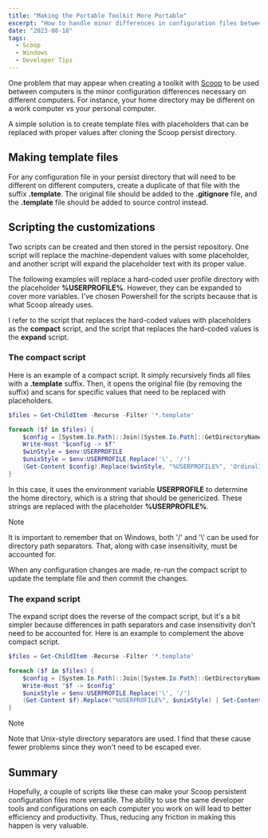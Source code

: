 ```yaml
---
title: "Making the Portable Toolkit More Portable"
excerpt: "How to handle minor differences in configuration files between computers."
date: "2023-08-18"
tags:
  - Scoop
  - Windows
  - Developer Tips
---
```


One problem that may appear when creating a toolkit with [Scoop](https://scoop.sh) to be used between computers is the minor configuration differences necessary on different computers. For instance, your home directory may be different on a work computer vs your personal computer.

A simple solution is to create template files with placeholders that can be replaced with proper values after cloning the Scoop persist directory.

## Making template files

For any configuration file in your persist directory that will need to be different on different computers, create a duplicate of that file with the suffix **.template**. The original file should be added to the **.gitignore** file, and the **.template** file should be added to source control instead.

## Scripting the customizations

Two scripts can be created and then stored in the persist repository. One script will replace the machine-dependent values with some placeholder, and another script will expand the placeholder text with its proper value.

The following examples will replace a hard-coded user profile directory with the placeholder **%USERPROFILE%**. However, they can be expanded to cover more variables. I've chosen Powershell for the scripts because that is what Scoop already uses.

I refer to the script that replaces the hard-coded values with placeholders as the **compact** script, and the script that replaces the hard-coded values is the **expand** script.

### The compact script

Here is an example of a compact script. It simply recursively finds all files with a **.template** suffix. Then, it opens the original file (by removing the suffix) and scans for specific values that need to be replaced with placeholders.

```powershell
$files = Get-ChildItem -Recurse -Filter '*.template'

foreach ($f in $files) {
	$config = [System.Io.Path]::Join([System.Io.Path]::GetDirectoryName($f), [System.Io.Path]::GetFileNameWithoutExtension($f))
	Write-Host "$config -> $f"
	$winStyle = $env:USERPROFILE
	$unixStyle = $env:USERPROFILE.Replace('\', '/')
	(Get-Content $config).Replace($winStyle, "%USERPROFILE%", 'OrdinalIgnoreCase').Replace($unixStyle, "%USERPROFILE%", 'OrdinalIgnoreCase') | Set-Content $f
}
```

In this case, it uses the environment variable **USERPROFILE** to determine the home directory, which is a string that should be genericized. These strings are replaced with the placeholder **%USERPROFILE%**.

> [!NOTE]
> It is important to remember that on Windows, both '/' and '\\' can be used for directory path separators. That, along with case insensitivity, must be accounted for.

When any configuration changes are made, re-run the compact script to update the template file and then commit the changes.

### The expand script

The expand script does the reverse of the compact script, but it's a bit simpler because differences in path separators and case insensitivity don't need to be accounted for. Here is an example to complement the above compact script.

```powershell
$files = Get-ChildItem -Recurse -Filter '*.template'

foreach ($f in $files) {
	$config = [System.Io.Path]::Join([System.Io.Path]::GetDirectoryName($f), [System.Io.Path]::GetFileNameWithoutExtension($f))
	Write-Host "$f -> $config"
	$unixStyle = $env:USERPROFILE.Replace('\', '/')
	(Get-Content $f).Replace("%USERPROFILE%", $unixStyle) | Set-Content $config
}
```

> [!NOTE]
> Note that Unix-style directory separators are used. I find that these cause fewer problems since they won't need to be escaped ever.

## Summary

Hopefully, a couple of scripts like these can make your Scoop persistent configuration files more versatile. The ability to use the same developer tools and configurations on each computer you work on will lead to better efficiency and productivity. Thus, reducing any friction in making this happen is very valuable.
